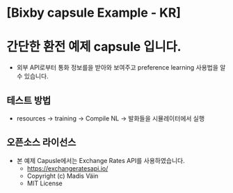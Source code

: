 # [Bixby capsule Example - KR]

# 간단한 환전 예제 capsule 입니다.

- 외부 API로부터 통화 정보를을 받아와 보여주고 preference learning 사용법을 알 수 있습니다.

## 테스트 방법
- resources -> training -> Compile NL -> 발화들을 시뮬레이터에서 실행

## 오픈소스 라이선스
- 본 예제 Capusle에서는 Exchange Rates API를 사용하였습니다. 
  - https://exchangeratesapi.io/
  - Copyright (c) Madis Väin
  - MIT License


